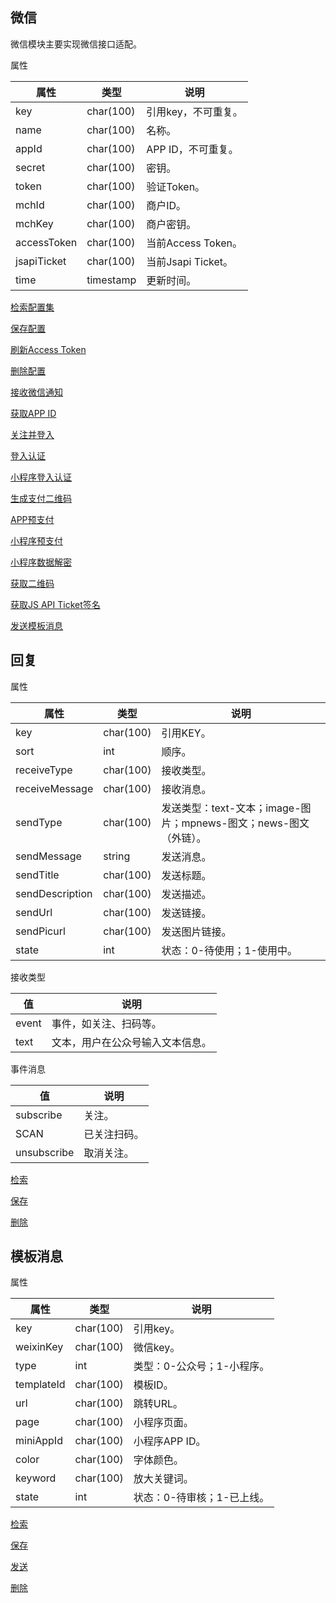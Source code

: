 ## 微信

微信模块主要实现微信接口适配。

属性

|属性|类型|说明|
|---|---|---|
|key|char(100)|引用key，不可重复。|
|name|char(100)|名称。|
|appId|char(100)|APP ID，不可重复。|
|secret|char(100)|密钥。|
|token|char(100)|验证Token。|
|mchId|char(100)|商户ID。|
|mchKey|char(100)|商户密钥。|
|accessToken|char(100)|当前Access Token。|
|jsapiTicket|char(100)|当前Jsapi Ticket。|
|time|timestamp|更新时间。|

[检索配置集](doc/query.md)

[保存配置](doc/save.md)

[刷新Access Token](doc/refresh-access-token.md)

[删除配置](doc/delete.md)

[接收微信通知](doc/wx.+.md)

[获取APP ID](doc/app-id.md)

[关注并登入](doc/subscribe-sign-in.md)

[登入认证](doc/auth.md)

[小程序登入认证](doc/auth-mini.md)

[生成支付二维码](doc/prepay-qr-code.md)

[APP预支付](doc/prepay-app.md)

[小程序预支付](doc/prepay-mini.md)

[小程序数据解密](doc/decrypt-aes-cbc-pkcs7.md)

[获取二维码](doc/wxa-code-unlimit.md)

[获取JS API Ticket签名](doc/jsapi-ticket-signature.md)

[发送模板消息](doc/send-template-message.md)

## 回复

属性

|属性|类型|说明|
|---|---|---|
|key|char(100)|引用KEY。|
|sort|int|顺序。|
|receiveType|char(100)|接收类型。|
|receiveMessage|char(100)|接收消息。|
|sendType|char(100)|发送类型：text-文本；image-图片；mpnews-图文；news-图文（外链）。|
|sendMessage|string|发送消息。|
|sendTitle|char(100)|发送标题。|
|sendDescription|char(100)|发送描述。|
|sendUrl|char(100)|发送链接。|
|sendPicurl|char(100)|发送图片链接。|
|state|int|状态：0-待使用；1-使用中。|

接收类型

|值|说明|
|---|---|
|event|事件，如关注、扫码等。|
|text|文本，用户在公众号输入文本信息。|

事件消息

|值|说明|
|---|---|
|subscribe|关注。|
|SCAN|已关注扫码。|
|unsubscribe|取消关注。|

[检索](doc/reply/query.md)

[保存](doc/reply/save.md)

[删除](doc/reply/delete.md)

## 模板消息

属性

|属性|类型|说明|
|---|---|---|
|key|char(100)|引用key。|
|weixinKey|char(100)|微信key。|
|type|int|类型：0-公众号；1-小程序。|
|templateId|char(100)|模板ID。|
|url|char(100)|跳转URL。|
|page|char(100)|小程序页面。|
|miniAppId|char(100)|小程序APP ID。|
|color|char(100)|字体颜色。|
|keyword|char(100)|放大关键词。|
|state|int|状态：0-待审核；1-已上线。|

[检索](doc/template/query.md)

[保存](doc/template/save.md)

[发送](doc/template/send.md)

[删除](doc/template/delete.md)
